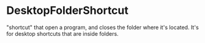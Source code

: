 # DesktopFolderShortcut
"shortcut" that open a program, and closes the folder where it's located. It's for desktop shortcuts that are inside folders.
